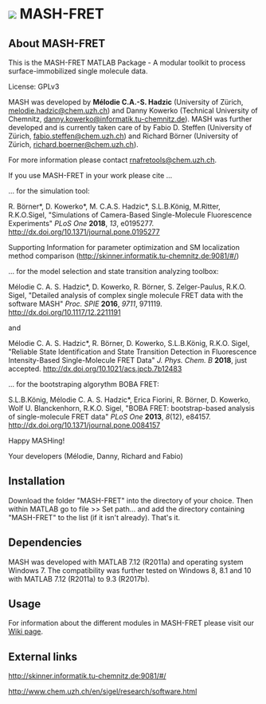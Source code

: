 # ![](https://github.com/RNA-FRETools/MASH-FRET/blob/master/doc/images/mash-fret_logo.png) MASH-FRET 

## About MASH-FRET

This is the MASH-FRET MATLAB Package - A modular toolkit to process surface-immobilized single molecule data.

License: GPLv3

MASH was developed by **Mélodie C.A.-S. Hadzic** (University of Zürich, melodie.hadzic@chem.uzh.ch) and Danny Kowerko (Technical University of Chemnitz, danny.kowerko@informatik.tu-chemnitz.de). MASH was further developed and is currently taken care of by Fabio D. Steffen (University of Zürich, fabio.steffen@chem.uzh.ch) and Richard Börner (University of Zürich, richard.boerner@chem.uzh.ch). 

For more information please contact rnafretools@chem.uzh.ch.

If you use MASH-FRET in your work please cite ...

... for the simulation tool:

R. Börner*, D. Kowerko*, M. C.A.S. Hadzic*, S.L.B.König, M.Ritter, R.K.O.Sigel, "Simulations of Camera-Based Single-Molecule Fluorescence Experiments" *PLoS One* **2018**, *13*, e0195277. http://dx.doi.org/10.1371/journal.pone.0195277 

Supporting Information for parameter optimization and SM localization method comparison (http://skinner.informatik.tu-chemnitz.de:9081/#/)

... for the model selection and state transition analyzing toolbox:

Mélodie C. A. S. Hadzic*, D. Kowerko, R. Börner, S. Zelger-Paulus, R.K.O. Sigel, "Detailed analysis of complex single molecule FRET data with the software MASH" *Proc. SPIE* **2016**, *9711*, 971119. http://dx.doi.org/10.1117/12.2211191

and 

Mélodie C. A. S. Hadzic*, R. Börner, D. Kowerko, S.L.B.König, R.K.O. Sigel, "Reliable State Identification and State Transition Detection in Fluorescence Intensity-Based Single-Molecule FRET Data" *J. Phys. Chem. B* **2018**, just accepted. http://dx.doi.org/10.1021/acs.jpcb.7b12483

... for the bootstraping algorythm BOBA FRET:

S.L.B.König, Mélodie C. A. S. Hadzic*, Erica Fiorini, R. Börner, D. Kowerko, Wolf U. Blanckenhorn, R.K.O. Sigel, "BOBA FRET: bootstrap-based analysis of single-molecule FRET data" *PLoS One* **2013**, *8*(12), e84157. http://dx.doi.org/10.1371/journal.pone.0084157

Happy MASHing!

Your developers (Mélodie, Danny, Richard and Fabio)

## Installation

Download the folder "MASH-FRET" into the directory of your choice. Then within MATLAB go to file >> Set path... and add the directory containing "MASH-FRET" to the list (if it isn't already). That's it.

## Dependencies

MASH was developed with MATLAB 7.12 (R2011a) and operating system Windows 7. The compatibility was further tested on Windows 8, 8.1 and 10 with MATLAB 7.12 (R2011a) to 9.3 (R2017b).

## Usage

For information about the different modules in MASH-FRET please visit our [Wiki page](https://github.com/RNA-FRETools/MASH-FRET/wiki).

## External links

http://skinner.informatik.tu-chemnitz.de:9081/#/

http://www.chem.uzh.ch/en/sigel/research/software.html

